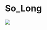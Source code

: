 
# So_Long
![](file:///Users/ecayir/.TemporaryItems/folders.101357/TemporaryItems/(Belge%20screencaptureui%20Taraf%C4%B1ndan%20Kaydediliyor)/Ekran%20Resmi%202022-04-17%20O%CC%88S%203.33.30.png)
